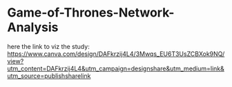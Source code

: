 # Game-of-Thrones-Network-Analysis


here the link to viz the study: https://www.canva.com/design/DAFkrzij4L4/3Mwqs_EU6T3UsZCBXok9NQ/view?utm_content=DAFkrzij4L4&utm_campaign=designshare&utm_medium=link&utm_source=publishsharelink
